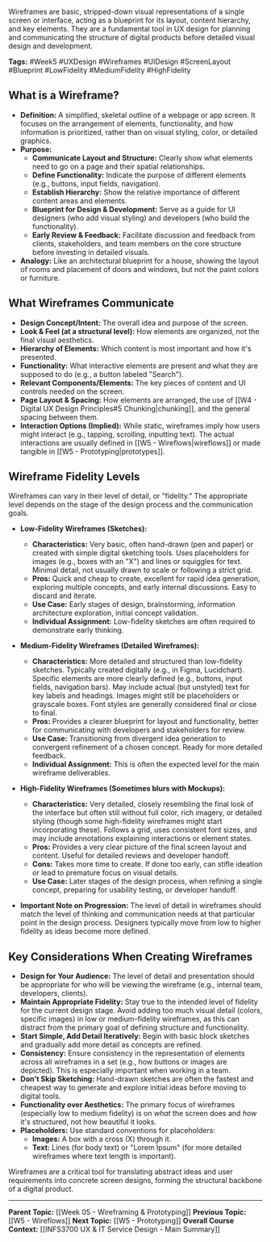 Wireframes are basic, stripped-down visual representations of a single screen or interface, acting as a blueprint for its layout, content hierarchy, and key elements. They are a fundamental tool in UX design for planning and communicating the structure of digital products before detailed visual design and development.

**Tags:** #Week5 #UXDesign #Wireframes #UIDesign #ScreenLayout #Blueprint #LowFidelity #MediumFidelity #HighFidelity

## What is a Wireframe?

* **Definition:** A simplified, skeletal outline of a webpage or app screen. It focuses on the arrangement of elements, functionality, and how information is prioritized, rather than on visual styling, color, or detailed graphics.
* **Purpose:**
    * **Communicate Layout and Structure:** Clearly show what elements need to go on a page and their spatial relationships.
    * **Define Functionality:** Indicate the purpose of different elements (e.g., buttons, input fields, navigation).
    * **Establish Hierarchy:** Show the relative importance of different content areas and elements.
    * **Blueprint for Design & Development:** Serve as a guide for UI designers (who add visual styling) and developers (who build the functionality).
    * **Early Review & Feedback:** Facilitate discussion and feedback from clients, stakeholders, and team members on the core structure before investing in detailed visuals.
* **Analogy:** Like an architectural blueprint for a house, showing the layout of rooms and placement of doors and windows, but not the paint colors or furniture.

## What Wireframes Communicate

* **Design Concept/Intent:** The overall idea and purpose of the screen.
* **Look & Feel (at a structural level):** How elements are organized, not the final visual aesthetics.
* **Hierarchy of Elements:** Which content is most important and how it's presented.
* **Functionality:** What interactive elements are present and what they are supposed to do (e.g., a button labeled "Search").
* **Relevant Components/Elements:** The key pieces of content and UI controls needed on the screen.
* **Page Layout & Spacing:** How elements are arranged, the use of [[W4 - Digital UX Design Principles#5 Chunking|chunking]], and the general spacing between them.
* **Interaction Options (Implied):** While static, wireframes imply how users might interact (e.g., tapping, scrolling, inputting text). The actual interactions are usually defined in [[W5 - Wireflows|wireflows]] or made tangible in [[W5 - Prototyping|prototypes]].

## Wireframe Fidelity Levels

Wireframes can vary in their level of detail, or "fidelity." The appropriate level depends on the stage of the design process and the communication goals.

* **Low-Fidelity Wireframes (Sketches):**
    * **Characteristics:** Very basic, often hand-drawn (pen and paper) or created with simple digital sketching tools. Uses placeholders for images (e.g., boxes with an "X") and lines or squiggles for text. Minimal detail, not usually drawn to scale or following a strict grid.
    * **Pros:** Quick and cheap to create, excellent for rapid idea generation, exploring multiple concepts, and early internal discussions. Easy to discard and iterate.
    * **Use Case:** Early stages of design, brainstorming, information architecture exploration, initial concept validation.
    * **Individual Assignment:** Low-fidelity sketches are often required to demonstrate early thinking.

* **Medium-Fidelity Wireframes (Detailed Wireframes):**
    * **Characteristics:** More detailed and structured than low-fidelity sketches. Typically created digitally (e.g., in Figma, Lucidchart). Specific elements are more clearly defined (e.g., buttons, input fields, navigation bars). May include actual (but unstyled) text for key labels and headings. Images might still be placeholders or grayscale boxes. Font styles are generally considered final or close to final.
    * **Pros:** Provides a clearer blueprint for layout and functionality, better for communicating with developers and stakeholders for review.
    * **Use Case:** Transitioning from divergent idea generation to convergent refinement of a chosen concept. Ready for more detailed feedback.
    * **Individual Assignment:** This is often the expected level for the main wireframe deliverables.

* **High-Fidelity Wireframes (Sometimes blurs with Mockups):**
    * **Characteristics:** Very detailed, closely resembling the final look of the interface but often still without full color, rich imagery, or detailed styling (though some high-fidelity wireframes might start incorporating these). Follows a grid, uses consistent font sizes, and may include annotations explaining interactions or element states.
    * **Pros:** Provides a very clear picture of the final screen layout and content. Useful for detailed reviews and developer handoff.
    * **Cons:** Takes more time to create. If done too early, can stifle ideation or lead to premature focus on visual details.
    * **Use Case:** Later stages of the design process, when refining a single concept, preparing for usability testing, or developer handoff.

* **Important Note on Progression:** The level of detail in wireframes should match the level of thinking and communication needs at that particular point in the design process. Designers typically move from low to higher fidelity as ideas become more defined.

## Key Considerations When Creating Wireframes

* **Design for Your Audience:** The level of detail and presentation should be appropriate for who will be viewing the wireframe (e.g., internal team, developers, clients).
* **Maintain Appropriate Fidelity:** Stay true to the intended level of fidelity for the current design stage. Avoid adding too much visual detail (colors, specific images) in low or medium-fidelity wireframes, as this can distract from the primary goal of defining structure and functionality.
* **Start Simple, Add Detail Iteratively:** Begin with basic block sketches and gradually add more detail as concepts are refined.
* **Consistency:** Ensure consistency in the representation of elements across all wireframes in a set (e.g., how buttons or images are depicted). This is especially important when working in a team.
* **Don't Skip Sketching:** Hand-drawn sketches are often the fastest and cheapest way to generate and explore initial ideas before moving to digital tools.
* **Functionality over Aesthetics:** The primary focus of wireframes (especially low to medium fidelity) is on *what* the screen does and *how* it's structured, not how beautiful it looks.
* **Placeholders:** Use standard conventions for placeholders:
    * **Images:** A box with a cross (X) through it.
    * **Text:** Lines (for body text) or "Lorem Ipsum" (for more detailed wireframes where text length is important).

Wireframes are a critical tool for translating abstract ideas and user requirements into concrete screen designs, forming the structural backbone of a digital product.

---
**Parent Topic:** [[Week 05 - Wireframing & Prototyping]]
**Previous Topic:** [[W5 - Wireflows]]
**Next Topic:** [[W5 - Prototyping]]
**Overall Course Context:** [[INFS3700 UX & IT Service Design - Main Summary]]
